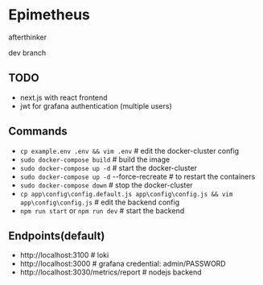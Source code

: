 # Epimetheus
afterthinker

dev branch

## TODO
- next.js with react frontend
- jwt for grafana authentication (multiple users)

## Commands
- `cp example.env .env && vim .env` # edit the docker-cluster config
- `sudo docker-compose build` # build the image
- `sudo docker-compose up -d` # start the docker-cluster
- `sudo docker-compose up -d` --force-recreate # to restart the containers
- `sudo docker-compose down` # stop the docker-cluster
- `cp app\config\config.default.js app\config\config.js && vim app\config\config.js` # edit the backend config
- `npm run start` or `npm run dev` # start the backend

## Endpoints(default)
- http://localhost:3100 # loki
- http://localhost:3000 # grafana credential: admin/PASSWORD
- http://localhost:3030/metrics/report # nodejs backend

